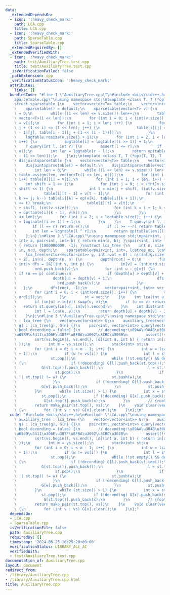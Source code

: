 ```yaml
---
data:
  _extendedDependsOn:
  - icon: ':heavy_check_mark:'
    path: LCA.cpp
    title: LCA.cpp
  - icon: ':heavy_check_mark:'
    path: SparseTable.cpp
    title: SparseTable.cpp
  _extendedRequiredBy: []
  _extendedVerifiedWith:
  - icon: ':heavy_check_mark:'
    path: test/AuxiliaryTree.test.cpp
    title: test/AuxiliaryTree.test.cpp
  _isVerificationFailed: false
  _pathExtension: cpp
  _verificationStatusIcon: ':heavy_check_mark:'
  attributes:
    links: []
  bundledCode: "#line 1 \"AuxiliaryTree.cpp\"\n#include <bits/stdc++.h>\n#line 2 \"\
    SparseTable.cpp\"\nusing namespace std;\ntemplate <class T, T (*op)(T, T), T (*e)()>\n\
    struct sparsetable {\n    vector<vector<T>> table;\n    vector<int> logtable;\n\
    \    sparsetable() = default;\n    sparsetable(vector<T> v) {\n        int len\
    \ = 0;\n        while ((1 << len) <= v.size()) len++;\n        table.assign(len,\
    \ vector<T>(1 << len));\n        for (int i = 0; i < (int)v.size(); i++) table[0][i]\
    \ = v[i];\n        for (int i = 1; i < len; i++) {\n            for (int j = 0;\
    \ j + (1 << i) <= (1 << len); j++) {\n                table[i][j] = op(table[i\
    \ - 1][j], table[i - 1][j + (1 << (i - 1))]);\n            }\n        }\n    \
    \    logtable.resize(v.size() + 1);\n        for (int i = 2; i < logtable.size();\
    \ i++) {\n            logtable[i] = logtable[(i >> 1)] + 1;\n        }\n    }\n\
    \    T query(int l, int r) {\n        assert(l <= r);\n        if (l == r) return\
    \ e();\n        int len = logtable[r - l];\n        return op(table[len][l], table[len][r\
    \ - (1 << len)]);\n    }\n};\ntemplate <class T, T (*op)(T, T), T (*e)()>\nstruct\
    \ disjointsparsetable {\n    vector<vector<T>> table;\n    vector<int> logtable;\n\
    \    disjointsparsetable() = default;\n    disjointsparsetable(vector<T> v) {\n\
    \        int len = 0;\n        while ((1 << len) <= v.size()) len++;\n       \
    \ table.assign(len, vector<T>(1 << len, e()));\n        for (int i = 0; i < (int)v.size();\
    \ i++) table[0][i] = v[i];\n        for (int i = 1; i < len; i++) {\n        \
    \    int shift = 1 << i;\n            for (int j = 0; j < (int)v.size(); j +=\
    \ shift << 1) {\n                int t = min(j + shift, (int)v.size());\n    \
    \            table[i][t - 1] = v[t - 1];\n                for (int k = t - 2;\
    \ k >= j; k--) table[i][k] = op(v[k], table[i][k + 1]);\n                if (v.size()\
    \ <= t) break;\n                table[i][t] = v[t];\n                int r = min(t\
    \ + shift, (int)v.size());\n                for (int k = t + 1; k < r; k++) table[i][k]\
    \ = op(table[i][k - 1], v[k]);\n            }\n        }\n        logtable.resize(1\
    \ << len);\n        for (int i = 2; i < logtable.size(); i++) {\n            logtable[i]\
    \ = logtable[(i >> 1)] + 1;\n        }\n    }\n    T query(int l, int r) {\n \
    \       if (l == r) return e();\n        if (l >= --r) return table[0][l];\n \
    \       int len = logtable[l ^ r];\n        return op(table[len][l], table[len][r]);\n\
    \    };\n};\n#line 3 \"LCA.cpp\"\nusing namespace std;\npair<int, int> lcatree_op(pair<int,\
    \ int> a, pair<int, int> b) { return min(a, b); }\npair<int, int> lcatree_e()\
    \ { return {1000000000, -1}; }\nstruct lca_tree {\n    int n, size;\n    vector<int>\
    \ in, ord, depth;\n    sparsetable<pair<int, int>, lcatree_op, lcatree_e> st;\n\
    \    lca_tree(vector<vector<int>> g, int root = 0) : n((int)g.size()), size(log2(n)\
    \ + 2), in(n), depth(n, n) {\n        depth[root] = 0;\n        function<void(int,\
    \ int)> dfs = [&](int v, int p) {\n            in[v] = (int)ord.size();\n    \
    \        ord.push_back(v);\n            for (int u : g[v]) {\n               \
    \ if (u == p) continue;\n                if (depth[u] > depth[v] + 1) {\n    \
    \                depth[u] = depth[v] + 1;\n                    dfs(u, v);\n  \
    \                  ord.push_back(v);\n                }\n            }\n     \
    \   };\n        dfs(root, -1);\n        vector<pair<int, int>> vec((int)ord.size());\n\
    \        for (int i = 0; i < (int)ord.size(); i++) {\n            vec[i] = make_pair(depth[ord[i]],\
    \ ord[i]);\n        }\n        st = vec;\n    }\n    int lca(int u, int v) {\n\
    \        if (in[u] > in[v]) swap(u, v);\n        if (u == v) return u;\n     \
    \   return st.query(in[u], in[v]).second;\n    }\n    int dist(int u, int v) {\n\
    \        int l = lca(u, v);\n        return depth[u] + depth[v] - 2 * depth[l];\n\
    \    }\n};\n#line 3 \"AuxiliaryTree.cpp\"\nusing namespace std;\nstruct auxiliary_tree\
    \ : lca_tree {\n    vector<vector<int>> G;\n    auxiliary_tree(vector<vector<int>>&\
    \ g) : lca_tree(g), G(n) {}\n    pair<int, vector<int>> query(vector<int> vs,\
    \ bool decending = false) {\n        // decending:\u89AA\u304B\u3089\u5B50\u306E\
    \u65B9\u5411\u306E\u307F\u8FBA\u3092\u8CBC\u308B\n        assert(!vs.empty());\n\
    \        sort(vs.begin(), vs.end(), [&](int a, int b) { return in[a] < in[b];\
    \ });\n        int m = vs.size();\n        stack<int> st;\n        st.push(vs[0]);\n\
    \        for (int i = 0; i < m - 1; i++) {\n            int w = lca(vs[i], vs[i\
    \ + 1]);\n            if (w != vs[i]) {\n                int l = st.top();\n \
    \               st.pop();\n                while (!st.empty() && depth[w] < depth[st.top()])\
    \ {\n                    if (!decending) G[l].push_back(st.top());\n         \
    \           G[st.top()].push_back(l);\n                    l = st.top();\n   \
    \                 st.pop();\n                }\n                if (st.empty()\
    \ || st.top() != w) {\n                    st.push(w);\n                    vs.push_back(w);\n\
    \                }\n                if (!decending) G[l].push_back(w);\n     \
    \           G[w].push_back(l);\n            }\n            st.push(vs[i + 1]);\n\
    \        }\n        while (st.size() > 1) {\n            int x = st.top();\n \
    \           st.pop();\n            if (!decending) G[x].push_back(st.top());\n\
    \            G[st.top()].push_back(x);\n        }\n        // {root,vertex_list}\n\
    \        return make_pair(st.top(), vs);\n    }\n    void clear(vector<int> vs)\
    \ {\n        for (int v : vs) G[v].clear();\n    }\n};\n"
  code: "#include <bits/stdc++.h>\n#include \"LCA.cpp\"\nusing namespace std;\nstruct\
    \ auxiliary_tree : lca_tree {\n    vector<vector<int>> G;\n    auxiliary_tree(vector<vector<int>>&\
    \ g) : lca_tree(g), G(n) {}\n    pair<int, vector<int>> query(vector<int> vs,\
    \ bool decending = false) {\n        // decending:\u89AA\u304B\u3089\u5B50\u306E\
    \u65B9\u5411\u306E\u307F\u8FBA\u3092\u8CBC\u308B\n        assert(!vs.empty());\n\
    \        sort(vs.begin(), vs.end(), [&](int a, int b) { return in[a] < in[b];\
    \ });\n        int m = vs.size();\n        stack<int> st;\n        st.push(vs[0]);\n\
    \        for (int i = 0; i < m - 1; i++) {\n            int w = lca(vs[i], vs[i\
    \ + 1]);\n            if (w != vs[i]) {\n                int l = st.top();\n \
    \               st.pop();\n                while (!st.empty() && depth[w] < depth[st.top()])\
    \ {\n                    if (!decending) G[l].push_back(st.top());\n         \
    \           G[st.top()].push_back(l);\n                    l = st.top();\n   \
    \                 st.pop();\n                }\n                if (st.empty()\
    \ || st.top() != w) {\n                    st.push(w);\n                    vs.push_back(w);\n\
    \                }\n                if (!decending) G[l].push_back(w);\n     \
    \           G[w].push_back(l);\n            }\n            st.push(vs[i + 1]);\n\
    \        }\n        while (st.size() > 1) {\n            int x = st.top();\n \
    \           st.pop();\n            if (!decending) G[x].push_back(st.top());\n\
    \            G[st.top()].push_back(x);\n        }\n        // {root,vertex_list}\n\
    \        return make_pair(st.top(), vs);\n    }\n    void clear(vector<int> vs)\
    \ {\n        for (int v : vs) G[v].clear();\n    }\n};"
  dependsOn:
  - LCA.cpp
  - SparseTable.cpp
  isVerificationFile: false
  path: AuxiliaryTree.cpp
  requiredBy: []
  timestamp: '2024-06-25 16:25:20+09:00'
  verificationStatus: LIBRARY_ALL_AC
  verifiedWith:
  - test/AuxiliaryTree.test.cpp
documentation_of: AuxiliaryTree.cpp
layout: document
redirect_from:
- /library/AuxiliaryTree.cpp
- /library/AuxiliaryTree.cpp.html
title: AuxiliaryTree.cpp
---
```

